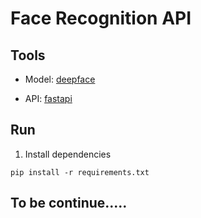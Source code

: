 # Face Recognition API

## Tools
* Model: [deepface](https://github.com/serengil/deepface)

* API: [fastapi](https://github.com/tiangolo/fastapi)

## Run
1. Install dependencies

`pip install -r requirements.txt`

## To be continue.....